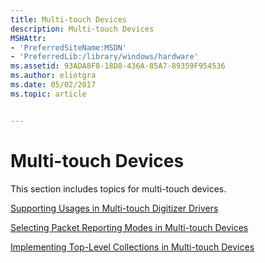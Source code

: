 ```yaml
---
title: Multi-touch Devices
description: Multi-touch Devices
MSHAttr:
- 'PreferredSiteName:MSDN'
- 'PreferredLib:/library/windows/hardware'
ms.assetid: 93ADA8F8-18D8-436A-85A7-89359F954536
ms.author: eliotgra
ms.date: 05/02/2017
ms.topic: article


---
```


# Multi-touch Devices


This section includes topics for multi-touch devices.

[Supporting Usages in Multi-touch Digitizer Drivers](supporting-usages-in-multitouch-digitizer-drivers-win8.md)

[Selecting Packet Reporting Modes in Multi-touch Devices](selecting-packet-reporting-modes-in-multitouch-devices.md)

[Implementing Top-Level Collections in Multi-touch Devices](implementing-top-level-collections-in-multitouch-devices.md)

 

 






